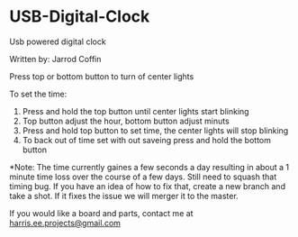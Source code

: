# USB-Digital-Clock
Usb powered digital clock

Written by: Jarrod Coffin


Press top or bottom button to turn of center lights

To set the time:
1. Press and hold the top button until center lights start blinking
2. Top button adjust the hour, bottom button adjust minuts
3. Press and hold top button to set time, the center lights will stop blinking
4. To back out of time set with out saveing press and hold the bottom button

*Note: The time currently gaines a few seconds a day resulting in about a 1 minute time loss over the course of a few days. Still need to squash that timing bug. If you have an idea of how to fix that, create a new branch and take a shot. If it fixes the issue we will merger it to the master.

If you would like a board and parts, contact me at harris.ee.projects@gmail.com
